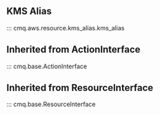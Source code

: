 ## KMS Alias
::: cmq.aws.resource.kms_alias.kms_alias

## Inherited from ActionInterface
::: cmq.base.ActionInterface

## Inherited from ResourceInterface
::: cmq.base.ResourceInterface
